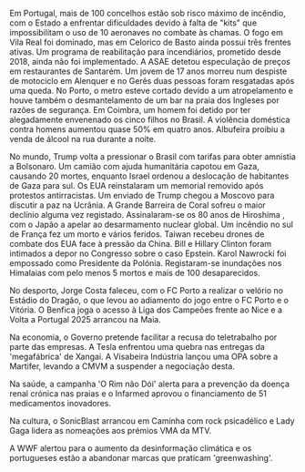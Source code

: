 Em Portugal, mais de 100 concelhos estão sob risco máximo de incêndio, com o Estado a enfrentar dificuldades devido à falta de "kits" que impossibilitam o uso de 10 aeronaves no combate às chamas. O fogo em Vila Real foi dominado, mas em Celorico de Basto ainda possui três frentes ativas. Um programa de reabilitação para incendiários, prometido desde 2018, ainda não foi implementado. A ASAE detetou especulação de preços em restaurantes de Santarém. Um jovem de 17 anos morreu num despiste de motociclo em Alenquer e no Gerês duas pessoas foram resgatadas após uma queda. No Porto, o metro esteve cortado devido a um atropelamento e houve também o desmantelamento de um bar na praia dos Ingleses por razões de segurança. Em Coimbra, um homem foi detido por ter alegadamente envenenado os cinco filhos no Brasil. A violência doméstica contra homens aumentou quase 50% em quatro anos. Albufeira proibiu a venda de álcool na rua durante a noite.

No mundo, Trump volta a pressionar o Brasil com tarifas para obter amnistia a Bolsonaro. Um camião com ajuda humanitária capotou em Gaza, causando 20 mortes, enquanto Israel ordenou a deslocação de habitantes de Gaza para sul. Os EUA reinstalaram um memorial removido após protestos antirracistas. Um enviado de Trump chegou a Moscovo para discutir a paz na Ucrânia. A Grande Barreira de Coral sofreu o maior declínio alguma vez registado. Assinalaram-se os 80 anos de Hiroshima , com o Japão a apelar ao desarmamento nuclear global. Um incêndio no sul de França fez um morto e vários feridos. Taiwan recebeu drones de combate dos EUA face à pressão da China. Bill e Hillary Clinton foram intimados a depor no Congresso sobre o caso Epstein. Karol Nawrocki foi empossado como Presidente da Polónia. Registaram-se inundações nos Himalaias com pelo menos 5 mortos e mais de 100 desaparecidos.

No desporto, Jorge Costa faleceu, com o FC Porto a realizar o velório no Estádio do Dragão, o que levou ao adiamento do jogo entre o FC Porto e o Vitória. O Benfica joga o acesso à Liga dos Campeões frente ao Nice e a Volta a Portugal 2025 arrancou na Maia.

Na economia, o Governo pretende facilitar a recusa do teletrabalho por parte das empresas. A Tesla enfrentou uma quebra nas entregas da 'megafábrica' de Xangai. A Visabeira Indústria lançou uma OPA sobre a Martifer, levando a CMVM a suspender a negociação desta.

Na saúde, a campanha 'O Rim não Dói' alerta para a prevenção da doença renal crónica nas praias e o Infarmed aprovou o financiamento de 51 medicamentos inovadores.

Na cultura, o SonicBlast arrancou em Caminha com rock psicadélico e Lady Gaga lidera as nomeações aos prémios VMA da MTV.

A WWF alertou para o aumento da desinformação climática e os portugueses estão a abandonar marcas que praticam 'greenwashing'.
